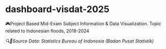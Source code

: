 # dashboard-visdat-2025
🎮Project Based Mid-Exam Subject Information &amp; Data Visualization. Topic related to Indonesian floods, 2018-2024

_🔍📁Source Data: Statistics Bureau of Indonesia (Badan Pusat Statistik)_
